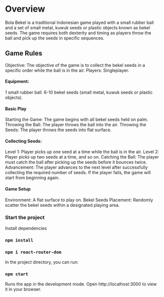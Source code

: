 # Overview
Bola Bekel is a traditional Indonesian game played with a small rubber ball and a set of small metal, kuwuk seeds or plastic objects known as bekel seeds. The game requires both dexterity and timing as players throw the ball and pick up the seeds in specific sequences.

## Game Rules
Objective: The objective of the game is to collect the bekel seeds in a specific order while the ball is in the air.
Players: Singleplayer.

#### Equipment:
1 small rubber ball.
6-10 bekel seeds (small metal, kuwuk seeds or plastic objects).

#### Basic Play
Starting the Game: The game begins with all bekel seeds held on palm.
Throwing the Ball: The player throws the ball into the air.
Throwing the Seeds: The player throws the seeds into flat surface.

#### Collecting Seeds:
Level 1: Player picks up one seed at a time while the ball is in the air.
Level 2: Player picks up two seeds at a time, and so on.
Catching the Ball: The player must catch the ball after picking up the seeds before it bounces twice.
Advancement: The player advances to the next level after successfully collecting the required number of seeds. If the player fails, the game will start from beginning again.

#### Game Setup
Environment: A flat surface to play on.
Bekel Seeds Placement: Randomly scatter the bekel seeds within a designated playing area.

### Start the project 

Install dependencies
### `npm install`

### `npm i react-router-dom`

In the project directory, you can run:

### `npm start`
Runs the app in the development mode.
Open http://localhost:3000 to view it in your browser.
